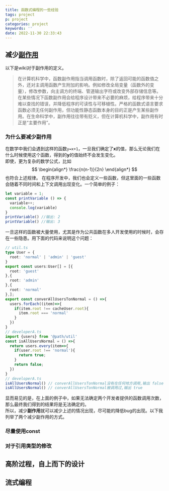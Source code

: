 ```yaml
---
title: 函数式编程的一些经验
tags: project
p: project
categories: project
keywords: ''
date: 2022-11-30 22:33:43
---
```

<!-- toc -->
## 减少[副作用](https://zh.m.wikipedia.org/zh-hans/%E5%89%AF%E4%BD%9C%E7%94%A8_(%E8%AE%A1%E7%AE%97%E6%9C%BA%E7%A7%91%E5%AD%A6)#:~:text=%E5%9C%A8%E8%AE%A1%E7%AE%97%E6%9C%BA%E7%A7%91%E5%AD%A6%E4%B8%AD%EF%BC%8C%E5%87%BD%E6%95%B0,%E6%80%A7%E4%B8%8E%E5%8F%AF%E7%A7%BB%E6%A4%8D%E6%80%A7%E3%80%82)
以下是wiki对于副作用的定义。
> 在计算机科学中，函数副作用指当调用函数时，除了返回可能的函数值之外，还对主调用函数产生附加的影响。例如修改全局变量（函数外的变量），修改参数，向主调方的终端、管道输出字符或改变外部存储信息等。<br/>
>在某些情况下函数副作用会给程序设计带来不必要的麻烦，给程序带来十分难以查找的错误，并降低程序的可读性与可移植性。严格的函数式语言要求函数必须无任何副作用，但功能性静态函数本身的目的正是产生某些副作用。在生命科学中，副作用往往带有贬义，但在计算机科学中，副作用有时正是“主要作用”。
### 为什么要减少副作用
在数学中我们会遇到这样的函数`y=x+1`，一旦我们确定了**x**的值，那么无论我们在什么时候使用这个函数，得到的**y**的值始终不会发生变化。<br/>
即使，更为复杂的数学公式，比如
$$
\begin{align*}
\frac{n(n-1)}{2n}
\end{align*}
$$
也符合上述规律。
在程序开发中，我们也会定义一些函数，但这里面的一些函数会随着不同时间和上下文调用出现变化。一个简单的例子：
```javascript
let variable = 1;
const printVariable () => {
  variable++;
  console.log(variable)
}
printVariable() //输出: 2
printVariable() //输出: 3
```
一旦这样的函数被大量使用，尤其是作为公共函数在多人开发使用的时候时，会存在一些隐患。用下面的代码来说明这个问题：
```typescript
// util.ts
type User = {
  root: 'normal' | 'admin' | 'guest'
}
export const users:User[] = [{
  root: 'guest'
},{
  root: 'admin'
},{
  root: 'normal'
},];
export const converAllUsersTonNormal = () =>{
  users.forEach((item)=>{
    if(item.root !== cacheUser.root){
      item.root === 'normal'
    }
  })
}
// developerA.ts
import {users} from '@path/util'
const isAllUsersNormal = () =>{
  return users.every(item=>{
    if(user.root !== 'normal'){
      return true;
    }
    return false;
  })
}
// developerA.ts
isAllUsersNormal() // converAllUsersTonNormal没有在任何地方调用,输出 false
isAllUsersNormal() // converAllUsersTonNormal被调用过,输出 true
```
显而易见的是，在上面的例子中，如果无法确定两个开发者提供的函数调用次数，那么最终我们得到的结果将是无法确定的。<br/>
所以，减少**副作用**就可以减少上述的情况出现，尽可能的降低bug的出现。以下我列举了两个减少副作用的方式。
### 尽量使用const

### 对于引用类型的修改

## 高阶过程，自上而下的设计

## 流式编程